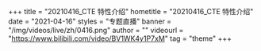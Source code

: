 +++
    title = "20210416_CTE 特性介绍"
    hometitle = "20210416_CTE 特性介绍"
    date = "2021-04-16"
    styles = "专题直播"
    banner = "/img/videos/live/zh/0416.png"
    author = ""
    videourl = "https://www.bilibili.com/video/BV1WK4y1P7xM" 
    tag = "theme"
+++